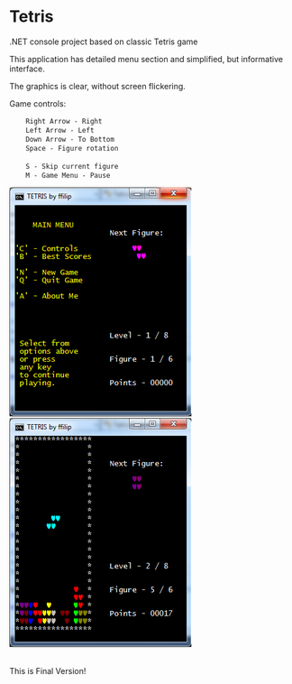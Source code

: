 # Tetris
.NET console project based on classic Tetris game

 This application has detailed menu section and simplified, but informative interface.
 
 The graphics is clear, without screen flickering.


Game controls:

        Right Arrow - Right
        Left Arrow - Left
        Down Arrow - To Bottom
        Space - Figure rotation
        
        S - Skip current figure
        M - Game Menu - Pause
        

<div>
    <img src = "1.png">
 &nbsp;
    <img src = "2.png">
    <br>
    <br>
</div>


This is Final Version!               
